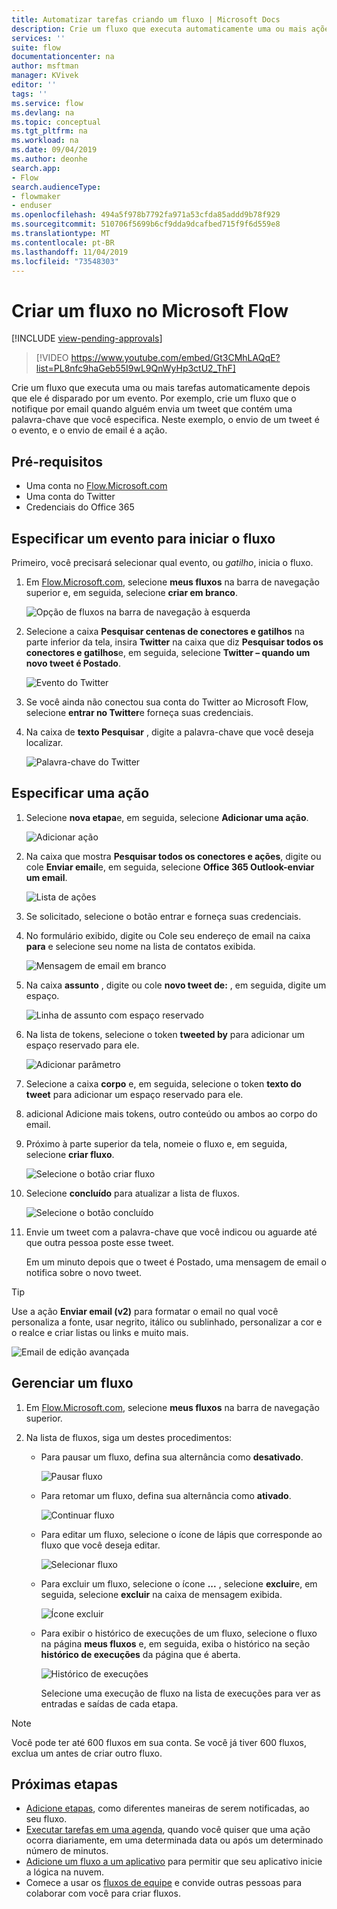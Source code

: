 ```yaml
---
title: Automatizar tarefas criando um fluxo | Microsoft Docs
description: Crie um fluxo que executa automaticamente uma ou mais ações, como enviar email, quando ocorrem eventos como alguém adicionando uma linha a uma lista do SharePoint.
services: ''
suite: flow
documentationcenter: na
author: msftman
manager: KVivek
editor: ''
tags: ''
ms.service: flow
ms.devlang: na
ms.topic: conceptual
ms.tgt_pltfrm: na
ms.workload: na
ms.date: 09/04/2019
ms.author: deonhe
search.app:
- Flow
search.audienceType:
- flowmaker
- enduser
ms.openlocfilehash: 494a5f978b7792fa971a53cfda85addd9b78f929
ms.sourcegitcommit: 510706f5699b6cf9dda9dcafbed715f9f6d559e8
ms.translationtype: MT
ms.contentlocale: pt-BR
ms.lasthandoff: 11/04/2019
ms.locfileid: "73548303"
---
```

# <a name="create-a-flow-in-microsoft-flow"></a>Criar um fluxo no Microsoft Flow
[!INCLUDE [view-pending-approvals](includes/cc-rebrand.md)]

> [!VIDEO https://www.youtube.com/embed/Gt3CMhLAQqE?list=PL8nfc9haGeb55I9wL9QnWyHp3ctU2_ThF]

Crie um fluxo que executa uma ou mais tarefas automaticamente depois que ele é disparado por um evento. Por exemplo, crie um fluxo que o notifique por email quando alguém envia um tweet que contém uma palavra-chave que você especifica. Neste exemplo, o envio de um tweet é o evento, e o envio de email é a ação.

## <a name="prerequisites"></a>Pré-requisitos

* Uma conta no [Flow.Microsoft.com](https://flow.microsoft.com)
* Uma conta do Twitter
* Credenciais do Office 365

## <a name="specify-an-event-to-start-the-flow"></a>Especificar um evento para iniciar o fluxo

Primeiro, você precisará selecionar qual evento, ou *gatilho*, inicia o fluxo.

1. Em [Flow.Microsoft.com](https://flow.microsoft.com), selecione **meus fluxos** na barra de navegação superior e, em seguida, selecione **criar em branco**.

    ![Opção de fluxos na barra de navegação à esquerda](./media/get-started-logic-flow/create-logic-flow.png)
1. Selecione a caixa **Pesquisar centenas de conectores e gatilhos** na parte inferior da tela, insira **Twitter** na caixa que diz **Pesquisar todos os conectores e gatilhos**e, em seguida, selecione **Twitter – quando um novo tweet é Postado**.

    ![Evento do Twitter](./media/get-started-logic-flow/twitter-search.png)

1. Se você ainda não conectou sua conta do Twitter ao Microsoft Flow, selecione **entrar no Twitter**e forneça suas credenciais.

1. Na caixa de **texto Pesquisar** , digite a palavra-chave que você deseja localizar.

    ![Palavra-chave do Twitter](./media/get-started-logic-flow/twitter-keyword.png)

## <a name="specify-an-action"></a>Especificar uma ação

1. Selecione **nova etapa**e, em seguida, selecione **Adicionar uma ação**.

    ![Adicionar ação](./media/get-started-logic-flow/add-action-icon.png)

1. Na caixa que mostra **Pesquisar todos os conectores e ações**, digite ou cole **Enviar email**e, em seguida, selecione **Office 365 Outlook-enviar um email**.

    ![Lista de ações](./media/get-started-logic-flow/send-email.png)

1. Se solicitado, selecione o botão entrar e forneça suas credenciais.

1. No formulário exibido, digite ou Cole seu endereço de email na caixa **para** e selecione seu nome na lista de contatos exibida.

    ![Mensagem de email em branco](./media/get-started-logic-flow/blank-email.png)
1. Na caixa **assunto** , digite ou cole **novo tweet de:** , em seguida, digite um espaço.

    ![Linha de assunto com espaço reservado](./media/get-started-logic-flow/message-token.png)
1. Na lista de tokens, selecione o token **tweeted by** para adicionar um espaço reservado para ele.

    ![Adicionar parâmetro](./media/get-started-logic-flow/add-parameter.png)
1. Selecione a caixa **corpo** e, em seguida, selecione o token **texto do tweet** para adicionar um espaço reservado para ele.
1. adicional Adicione mais tokens, outro conteúdo ou ambos ao corpo do email.
1. Próximo à parte superior da tela, nomeie o fluxo e, em seguida, selecione **criar fluxo**.

    ![Selecione o botão criar fluxo](./media/get-started-logic-flow/create-button.png)
1. Selecione **concluído** para atualizar a lista de fluxos.

     ![Selecione o botão concluído](./media/get-started-logic-flow/done-button.png)
1. Envie um tweet com a palavra-chave que você indicou ou aguarde até que outra pessoa poste esse tweet.

     Em um minuto depois que o tweet é Postado, uma mensagem de email o notifica sobre o novo tweet.

> [!TIP]
> Use a ação **Enviar email (v2)** para formatar o email no qual você personaliza a fonte, usar negrito, itálico ou sublinhado, personalizar a cor e o realce e criar listas ou links e muito mais.

![Email de edição avançada](media/get-started-logic-flow/email-rich-text.png)

## <a name="manage-a-flow"></a>Gerenciar um fluxo

1. Em [Flow.Microsoft.com](https://flow.microsoft.com), selecione **meus fluxos** na barra de navegação superior.
1. Na lista de fluxos, siga um destes procedimentos:

   * Para pausar um fluxo, defina sua alternância como **desativado**.

       ![Pausar fluxo](./media/get-started-logic-flow/pause-flow.png)
   * Para retomar um fluxo, defina sua alternância como **ativado**.

       ![Continuar fluxo](./media/get-started-logic-flow/resume-flow.png)
   * Para editar um fluxo, selecione o ícone de lápis que corresponde ao fluxo que você deseja editar.

       ![Selecionar fluxo](./media/get-started-logic-flow/select-flow.png)
   * Para excluir um fluxo, selecione o ícone **...** , selecione **excluir**e, em seguida, selecione **excluir** na caixa de mensagem exibida.

       ![Ícone excluir](./media/get-started-logic-flow/delete-icon.png)
   * Para exibir o histórico de execuções de um fluxo, selecione o fluxo na página **meus fluxos** e, em seguida, exiba o histórico na seção **histórico de execuções** da página que é aberta.

       ![Histórico de execuções](./media/get-started-logic-flow/run-history.png)

     Selecione uma execução de fluxo na lista de execuções para ver as entradas e saídas de cada etapa.

> [!NOTE]
> Você pode ter até 600 fluxos em sua conta. Se você já tiver 600 fluxos, exclua um antes de criar outro fluxo.
>
>

## <a name="next-steps"></a>Próximas etapas

* [Adicione etapas](multi-step-logic-flow.md), como diferentes maneiras de serem notificadas, ao seu fluxo.
* [Executar tarefas em uma agenda](run-scheduled-tasks.md), quando você quiser que uma ação ocorra diariamente, em uma determinada data ou após um determinado número de minutos.
* [Adicione um fluxo a um aplicativo](https://powerapps.microsoft.com/tutorials/using-logic-flows/) para permitir que seu aplicativo inicie a lógica na nuvem.
* Comece a usar os [fluxos de equipe](create-team-flows.md) e convide outras pessoas para colaborar com você para criar fluxos.
